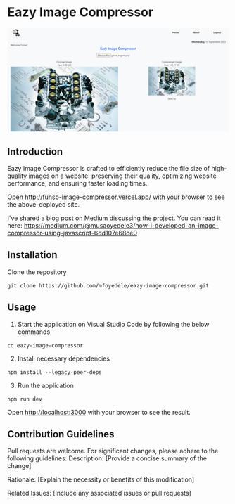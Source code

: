 ﻿# Eazy Image Compressor
![alt text](https://github.com/mfoyedele/eazy-image-compressor/blob/main/assets/eazy_image_sample.png?raw=true)

## Introduction
Eazy Image Compressor is crafted to efficiently reduce the file size of high-quality images on a website, preserving their quality, optimizing website performance, and ensuring faster loading times.

Open http://funso-image-compressor.vercel.app/ with your browser to see the above-deployed site.

I've shared a blog post on Medium discussing the project. You can read it here: https://medium.com/@musaoyedele3/how-i-developed-an-image-compressor-using-javascript-6dd107e68ce0

## Installation
Clone the repository

```
git clone https://github.com/mfoyedele/eazy-image-compressor.git
```

## Usage
1.  Start the application on Visual Studio Code by following the below commands
```
cd eazy-image-compressor
```

2.   Install necessary dependencies
```
npm install --legacy-peer-deps
```

3.  Run the application
```
npm run dev
```

Open [http://localhost:3000](http://localhost:3000) with your browser to see the result.

## Contribution Guidelines
Pull requests are welcome. For significant changes, please adhere to the following guidelines:
Description: [Provide a concise summary of the change]

Rationale: [Explain the necessity or benefits of this modification]

Related Issues: [Include any associated issues or pull requests]
